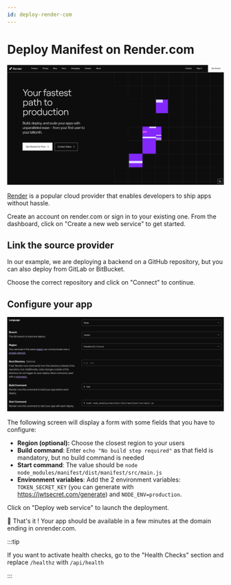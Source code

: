 ```yaml
---
id: deploy-render-com
---
```


# Deploy Manifest on Render.com

![Render.com homepage](./assets/images/deploy/renderhome.png)

[Render](https://render.com) is a popular cloud provider that enables developers to ship apps without hassle.

Create an account on render.com or sign in to your existing one. From the dashboard, click on "Create a new web service" to get started.

## Link the source provider

In our example, we are deploying a backend on a GitHub repository, but you can also deploy from GitLab or BitBucket.

Choose the correct repository and click on "Connect" to continue.

## Configure your app

![Render.com configuration](./assets/images/deploy/render1.png)

The following screen will display a form with some fields that you have to configure:

- **Region (optional):** Choose the closest region to your users
- **Build command**: Enter `echo "No build step required"` as that field is mandatory, but no build command is needed
- **Start command**: The value should be `node node_modules/manifest/dist/manifest/src/main.js`
- **Environment variables**: Add the 2 environment variables: `TOKEN_SECRET_KEY` (you can generate with https://jwtsecret.com/generate) and `NODE_ENV=production`.

Click on "Deploy web service" to launch the deployment.

🎉 That's it ! Your app should be available in a few minutes at the domain ending in onrender.com.

:::tip

If you want to activate health checks, go to the "Health Checks" section and replace `/healthz` with `/api/health`

:::
